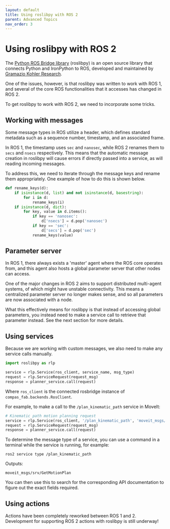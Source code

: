```yaml
---
layout: default
title: Using roslibpy with ROS 2
parent: Advanced Topics
nav_order: 3
---
```


# Using roslibpy with ROS 2

The [Python ROS Bridge library] (roslibpy) is an open source library that connects Python and IronPython to ROS, developed and maintained by [Gramazio Kohler Research].

One of the issues, however, is that roslibpy was written to work with ROS 1, and several of the core ROS functionalities that it accesses has changed in ROS 2.

To get roslibpy to work with ROS 2, we need to incorporate some tricks.

## Working with messages

Some message types in ROS utilize a header, which defines standard metadata such as a sequence number, timestamp, and an associated frame.

In ROS 1, the timestamp uses `sec` and `nanosec`, while ROS 2 renames them to `secs` and `nsecs` respectively. This means that the automatic message creation in roslibpy will cause errors if directly passed into a service, as will reading incoming messages.

To address this, we need to iterate through the message keys and rename them appropriately. One example of how to do this is shown below.

```python
def rename_keys(d):
    if isinstance(d, list) and not isinstance(d, basestring):
        for i in d:
            rename_keys(i)
    if isinstance(d, dict):
        for key, value in d.items():
            if key == 'nanosec':
                d['nsecs'] = d.pop('nanosec')
            if key == 'sec':
                d['secs'] = d.pop('sec')
            rename_keys(value)
```

## Parameter server

In ROS 1, there always exists a 'master' agent where the ROS core operates from, and this agent also hosts a global parameter server that other nodes can access.

One of the major changes in ROS 2 aims to support distributed multi-agent systems, of which might have unstable connectivity. This means a centralized parameter server no longer makes sense, and so all parameters are now associated with a node.

What this effectively means for roslibpy is that instead of accessing global parameters, you instead need to make a service call to retrieve that parameter instead. See the next section for more details.

## Using services

Because we are working with custom messages, we also need to make any service calls manually.

```python
import roslibpy as rlp

service = rlp.Service(ros_client, service_name, msg_type)
request = rlp.ServiceRequest(request_msg)
response = planner_service.call(request)
```

Where `ros_client` is the connected rosbridge instance of `compas_fab.backends.RosClient`.

For example, to make a call to the `/plan_kinematic_path` service in MoveIt:

```python
# Kinematic path motion planning request
service = rlp.Service(ros_client, '/plan_kinematic_path', 'moveit_msgs/srv/GetMotionPlan')
request = rlp.ServiceRequest(request_msg)
response = planner_service.call(request)
```

To determine the message type of a service, you can use a command in a terminal while the service is running, for example:

```shell
ros2 service type /plan_kinematic_path
```

Outputs:

```shell
moveit_msgs/srv/GetMotionPlan
```

You can then use this to search for the corresponding API documentation to figure out the exact fields required.

## Using actions

Actions have been completely reworked between ROS 1 and 2. Development for supporting ROS 2 actions with roslibpy is still underway!


[Python ROS Bridge library]: https://roslibpy.readthedocs.io/en/latest/
[Gramazio Kohler Research]: https://gramaziokohler.arch.ethz.ch/web/e/forschung/index.html
